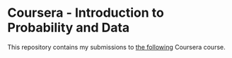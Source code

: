 # Coursera - Introduction to Probability and Data

This repository contains my submissions to [the following](https://www.coursera.org/learn/probability-intro/home/welcome) Coursera course.
